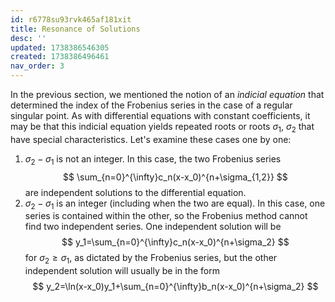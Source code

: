 ```yaml
---
id: r6778su93rvk465af181xit
title: Resonance of Solutions
desc: ''
updated: 1738386546305
created: 1738386496461
nav_order: 3
---
```

In the previous section, we mentioned the notion of an *indicial equation* that determined the index of the Frobenius series in the case of a regular singular point. As with differential equations with constant coefficients, it may be that this indicial equation yields repeated roots or roots $\sigma_1,\ \sigma_2$ that have special characteristics. Let's examine these cases one by one:

1. $\sigma_2-\sigma_1$ is not an integer. In this case, the two Frobenius series
$$
    \sum_{n=0}^{\infty}c_n(x-x_0)^{n+\sigma_{1,2}}
$$
are independent solutions to the differential equation. 
2. $\sigma_2-\sigma_1$ is an integer (including when the two are equal). In this case, one series is contained within the other, so the Frobenius method cannot find two independent series. One independent solution will be 
$$
    y_1=\sum_{n=0}^{\infty}c_n(x-x_0)^{n+\sigma_2}
$$
for $\sigma_2\geq \sigma_1$, as dictated by the Frobenius series, but the other independent solution will usually be in the form
$$
    y_2=\ln(x-x_0)y_1+\sum_{n=0}^{\infty}b_n(x-x_0)^{n+\sigma_2}
$$